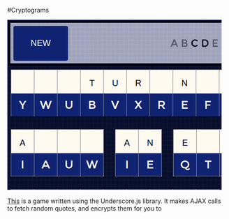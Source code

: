 #Cryptograms

<a href="https://adrianaalter.github.io/Cryptograms/"><img src="./cryptograms.png"></img></a>

<a href="https://adrianaalter.github.io/Cryptograms/">This</a> is a game written using the Underscore.js library.  It makes AJAX calls to fetch random quotes, and encrypts them for you to 
